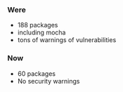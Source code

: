 ### Were

-   188 packages
-   including mocha
-   tons of warnings of vulnerabilities

### Now

-   60 packages
-   No security warnings
